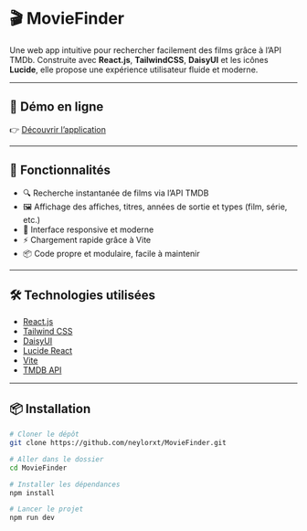 # 🎬 MovieFinder

Une web app intuitive pour rechercher facilement des films grâce à l’API TMDb. Construite avec **React.js**, **TailwindCSS**, **DaisyUI** et les icônes **Lucide**, elle propose une expérience utilisateur fluide et moderne.

---

## 🔗 Démo en ligne

👉 [Découvrir l’application](https://movie-finder-gilt.vercel.app) 

---

## 🚀 Fonctionnalités

- 🔍 Recherche instantanée de films via l’API TMDB
- 🖼️ Affichage des affiches, titres, années de sortie et types (film, série, etc.)
- 🎨 Interface responsive et moderne
- ⚡ Chargement rapide grâce à Vite
- 📦 Code propre et modulaire, facile à maintenir

---

## 🛠️ Technologies utilisées

- [React.js](https://reactjs.org/)
- [Tailwind CSS](https://tailwindcss.com/)
- [DaisyUI](https://daisyui.com/)
- [Lucide React](https://lucide.dev/)
- [Vite](https://vite.dev/)
- [TMDB API](https://developer.themoviedb.org/docs/getting-started)

---

## 📦 Installation

```bash
# Cloner le dépôt
git clone https://github.com/neylorxt/MovieFinder.git

# Aller dans le dossier
cd MovieFinder

# Installer les dépendances
npm install

# Lancer le projet
npm run dev
